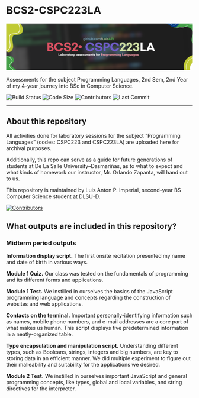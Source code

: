 # BCS2-CSPC223LA

![Header Image for Repository](https://github.com/LuisAPI/BCS2-CSPC223LA/blob/main/HEADER.png?raw=true)

Assessments for the subject Programming Languages, 2nd Sem, 2nd Year of my 4-year journey into BSc in Computer Science.

![Build Status](https://img.shields.io/github/actions/workflow/status/LuisAPI/BCS2-CSPC223LA/static.yml)
![Code Size](https://img.shields.io/github/languages/code-size/LuisAPI/BCS2-CSPC223LA)
![Contributors](https://img.shields.io/github/contributors/LuisAPI/BCS2-CSPC223LA)
![Last Commit](https://img.shields.io/github/last-commit/LuisAPI/BCS2-CSPC223LA)

----

## About this repository

All activities done for laboratory sessions for the subject “Programming Languages” (codes: CSPC223 and CSPC223LA) are uploaded here for archival purposes.

Additionally, this repo can serve as a guide for future generations of students at De La Salle University–Dasmariñas, as to what to expect and what kinds of homework our instructor, Mr. Orlando Zapanta, will hand out to us.

This repository is maintained by Luis Anton P. Imperial, second-year BS Computer Science student at DLSU-D.

[![Contributors](https://contrib.rocks/image?repo=LuisAPI/BCS2-CSPC223LA)](https://github.com/LuisAPI/BCS2-CSPC223LA/graphs/contributors)

## What outputs are included in this repository?

### Midterm period outputs

**Information display script.** The first onsite recitation presented my name and date of birth in various ways.

**Module 1 Quiz.** Our class was tested on the fundamentals of programming and its different forms and applications.

**Module 1 Test.** We instilled in ourselves the basics of the JavaScript programming language and concepts regarding the construction of websites and web applications.

**Contacts on the terminal.** Important personally-identifying information such as names, mobile phone numbers, and e-mail addresses are a core part of what makes us human. This script displays five predetermined information in a neatly-organized table.

**Type encapsulation and manipulation script.** Understanding different types, such as Booleans, strings, integers and big numbers, are key to storing data in an efficient manner. We did multiple experiment to figure out their malleability and suitability for the applications we desired.

**Module 2 Test.** We instilled in ourselves important JavaScript and general programming concepts, like types, global and local variables, and string directives for the interpreter.